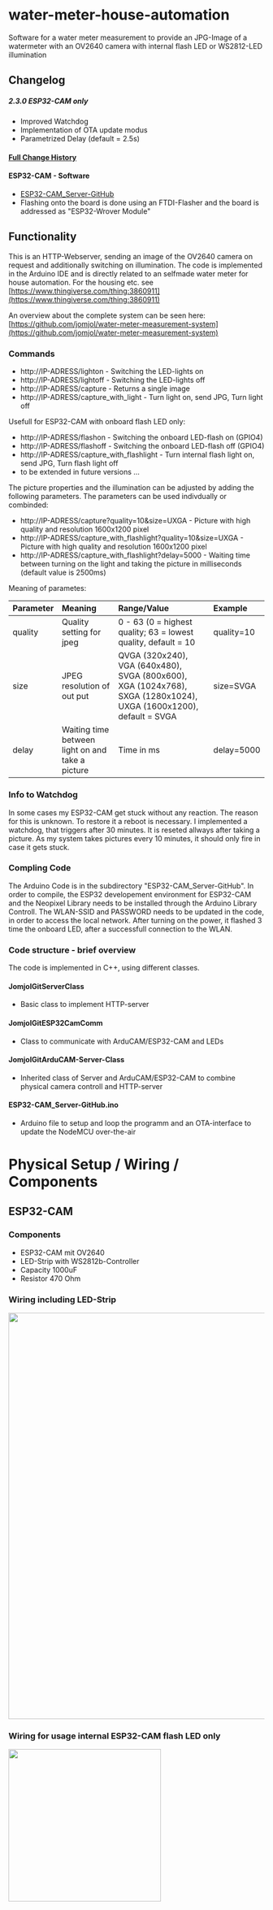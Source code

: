 # water-meter-house-automation
Software for a water meter measurement to provide an JPG-Image of a watermeter with an OV2640 camera with internal flash LED or WS2812-LED illumination

## Changelog
##### 2.3.0 ESP32-CAM only
* Improved Watchdog
* Implementation of OTA update modus
* Parametrized Delay (default = 2.5s)

#### [Full Change History](Changelog.md)

#### ESP32-CAM - Software
* [ESP32-CAM_Server-GitHub](ESP32-CAM_Server-GitHub)
* Flashing onto the board is done using an FTDI-Flasher and the board is addressed as "ESP32-Wrover Module"

## Functionality

This is an HTTP-Webserver, sending an image of the OV2640 camera on request and additionally switching on illumination.
The code is implemented in the Arduino IDE and is directly related to an selfmade water meter for house automation. 
For the housing etc. see  [https://www.thingiverse.com/thing:3860911](https://www.thingiverse.com/thing:3860911)

An overview about the complete system can be seen here: [https://github.com/jomjol/water-meter-measurement-system](https://github.com/jomjol/water-meter-measurement-system)

### Commands
- http://IP-ADRESS/lighton   -   Switching the LED-lights on
- http://IP-ADRESS/lightoff - Switching the LED-lights off
- http://IP-ADRESS/capture - Returns a single image
- http://IP-ADRESS/capture_with_light - Turn light on, send JPG, Turn light off

Usefull for ESP32-CAM with onboard flash LED only:

- http://IP-ADRESS/flashon   -   Switching the onboard LED-flash on (GPIO4)
- http://IP-ADRESS/flashoff - Switching the onboard LED-flash off (GPIO4)
- http://IP-ADRESS/capture_with_flashlight - Turn internal flash light on, send JPG, Turn flash light off
- to be extended in future versions ...

The picture properties and the illumination can be adjusted by adding the following parameters. The parameters can be used indivdually or combinded:
- http://IP-ADRESS/capture?quality=10&size=UXGA - Picture with high quality and resolution 1600x1200 pixel
- http://IP-ADRESS/capture_with_flashlight?quality=10&size=UXGA - Picture with high quality and resolution 1600x1200 pixel
- http://IP-ADRESS/capture_with_flashlight?delay=5000 - Waiting time between turning on the light and taking the picture in milliseconds (default value is 2500ms)

Meaning of parametes:

| Parameter | Meaning | Range/Value | Example |
|:---------|:-------|:-----|:--------|
| quality  | Quality setting for jpeg | 0 - 63 (0 = highest quality; 63 = lowest quality, default = 10 | quality=10 |
| size | JPEG resolution of out put | QVGA (320x240), VGA (640x480), SVGA (800x600), XGA (1024x768), SXGA (1280x1024), UXGA (1600x1200), default = SVGA | size=SVGA |
| delay | Waiting time between light on and take a picture | Time in ms | delay=5000 |

### Info to Watchdog
In some cases my ESP32-CAM get stuck without any reaction. The reason for this is unknown. To restore it a reboot is necessary. I implemented a watchdog, that triggers after 30 minutes. It is reseted allways after taking a picture. As my system takes pictures every 10 minutes, it should only fire in case it gets stuck.


### Compling Code
The Arduino Code is in the subdirectory "ESP32-CAM_Server-GitHub". In order to compile, the ESP32 developement environment for ESP32-CAM and the Neopixel Library needs to be installed through the Arduino Library Controll.
The WLAN-SSID and PASSWORD needs to be updated in the code, in order to access the local network. After turning on the power, it flashed 3 time the onboard LED, after a successfull connection to the WLAN.

### Code structure - brief overview
The code is implemented in C++, using different classes.
#### JomjolGitServerClass
- Basic class to implement HTTP-server
#### JomjolGitESP32CamComm
* Class to communicate with ArduCAM/ESP32-CAM and LEDs
#### JomjolGitArduCAM-Server-Class
- Inherited class of Server and ArduCAM/ESP32-CAM to combine physical camera controll and HTTP-server
#### ESP32-CAM_Server-GitHub.ino
* Arduino file to setup and loop the programm and an OTA-interface to update the NodeMCU over-the-air



# Physical Setup / Wiring / Components

## ESP32-CAM

### Components
- ESP32-CAM mit OV2640
- LED-Strip with WS2812b-Controller
- Capacity 1000uF
- Resistor 470 Ohm

### Wiring including LED-Strip
<img src="./images/ESP32-CAM_Wiring_neu.png" width="800">

### Wiring for usage internal ESP32-CAM flash LED only
<img src="./images/ESP32-CAM_Wiring_Flash_only.png" width="300">
